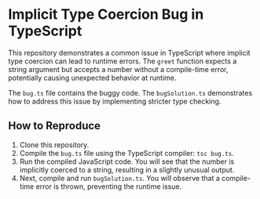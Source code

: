 # Implicit Type Coercion Bug in TypeScript

This repository demonstrates a common issue in TypeScript where implicit type coercion can lead to runtime errors.  The `greet` function expects a string argument but accepts a number without a compile-time error, potentially causing unexpected behavior at runtime.

The `bug.ts` file contains the buggy code.  The `bugSolution.ts` demonstrates how to address this issue by implementing stricter type checking.

## How to Reproduce

1. Clone this repository.
2. Compile the `bug.ts` file using the TypeScript compiler: `tsc bug.ts`.
3. Run the compiled JavaScript code. You will see that the number is implicitly coerced to a string, resulting in a slightly unusual output. 
4. Next, compile and run `bugSolution.ts`. You will observe that a compile-time error is thrown, preventing the runtime issue.